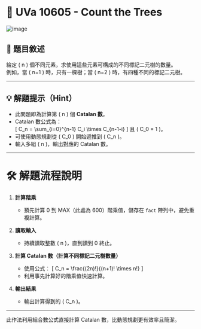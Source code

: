 # 🔢 UVa 10605 - Count the Trees
![image](https://github.com/user-attachments/assets/27f969a1-968e-4b46-832d-dc539fe7f68c)

## 📘 題目敘述

給定 \( n \) 個不同元素，求使用這些元素可構成的不同標記二元樹的數量。  
例如，當 \( n=1 \) 時，只有一棵樹；當 \( n=2 \) 時，有四種不同的標記二元樹。

---

## 💡 解題提示（Hint）

- 此問題即為計算第 \( n \) 個 **Catalan 數**。  
- Catalan 數公式為：  
  \[
  C_n = \sum_{i=0}^{n-1} C_i \times C_{n-1-i}
  \]
  且 \( C_0 = 1 \)。  
- 可使用動態規劃從 \( C_0 \) 開始遞推到 \( C_n \)。  
- 輸入多組 \( n \)，輸出對應的 Catalan 數。

---

# 🛠 解題流程說明

1. **計算階乘**  
   - 預先計算 0 到 MAX（此處為 600）階乘值，儲存在 `fact` 陣列中，避免重複計算。

2. **讀取輸入**  
   - 持續讀取整數 \( n \)，直到讀到 0 終止。

3. **計算 Catalan 數（計算不同標記二元樹數量）**  
   - 使用公式：
     \[
     C_n = \frac{(2n)!}{(n+1)! \times n!}
     \]
   - 利用事先計算好的階乘值快速計算。

4. **輸出結果**  
   - 輸出計算得到的 \( C_n \)。

---

此作法利用組合數公式直接計算 Catalan 數，比動態規劃更有效率且簡潔。
